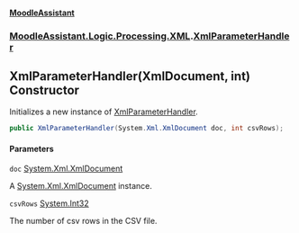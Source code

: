 #### [MoodleAssistant](index.md 'index')
### [MoodleAssistant.Logic.Processing.XML](MoodleAssistant.Logic.Processing.XML.md 'MoodleAssistant.Logic.Processing.XML').[XmlParameterHandler](MoodleAssistant.Logic.Processing.XML.XmlParameterHandler.md 'MoodleAssistant.Logic.Processing.XML.XmlParameterHandler')

## XmlParameterHandler(XmlDocument, int) Constructor

Initializes a new instance of [XmlParameterHandler](MoodleAssistant.Logic.Processing.XML.XmlParameterHandler.md 'MoodleAssistant.Logic.Processing.XML.XmlParameterHandler').

```csharp
public XmlParameterHandler(System.Xml.XmlDocument doc, int csvRows);
```
#### Parameters

<a name='MoodleAssistant.Logic.Processing.XML.XmlParameterHandler.XmlParameterHandler(System.Xml.XmlDocument,int).doc'></a>

`doc` [System.Xml.XmlDocument](https://docs.microsoft.com/en-us/dotnet/api/System.Xml.XmlDocument 'System.Xml.XmlDocument')

A [System.Xml.XmlDocument](https://docs.microsoft.com/en-us/dotnet/api/System.Xml.XmlDocument 'System.Xml.XmlDocument') instance.

<a name='MoodleAssistant.Logic.Processing.XML.XmlParameterHandler.XmlParameterHandler(System.Xml.XmlDocument,int).csvRows'></a>

`csvRows` [System.Int32](https://docs.microsoft.com/en-us/dotnet/api/System.Int32 'System.Int32')

The number of csv rows in the CSV file.